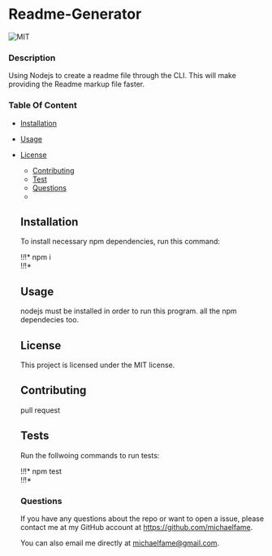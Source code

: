 # Readme-Generator
  ![MIT](https://img.shields.io/badge/MIT-blueviolet)

  
  ### Description
  Using Nodejs to create a readme file through the CLI. This will make providing the Readme markup file faster.

  ### Table Of Content

  * [Installation](#installation)

  * [Usage](#usage)

  
* [License](#license)


  * [Contributing](#contributing)
  * [Test](#tests)
  * [Questions](#questions)
  * 
  ## Installation
  
  To install necessary npm dependencies, run this command:

  !*!*!*
  npm i  
  !*!*!*

  ## Usage
  nodejs must be installed in order to run this program. all the npm dependecies too.

  ## License
  
  This project is licensed under the MIT license.

  ## Contributing

  pull request

  ## Tests
  
  Run the follwoing commands to run tests:
  
  !*!*!*
  npm test  
  !*!*!*

  ### Questions
  If you have any questions about the repo or want to open a issue, please contact me 
  at my GitHub account at https://github.com/michaelfame. 
  
  You can also email me directly at michaelfame@gmail.com.

  
